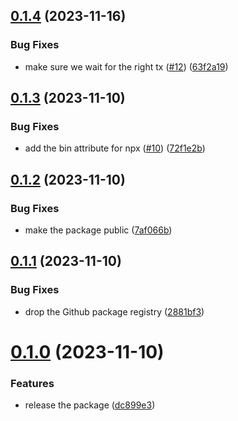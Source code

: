 ## [0.1.4](https://github.com/OutlierVentures/arweave-bundler/compare/v0.1.3...v0.1.4) (2023-11-16)


### Bug Fixes

* make sure we wait for the right tx ([#12](https://github.com/OutlierVentures/arweave-bundler/issues/12)) ([63f2a19](https://github.com/OutlierVentures/arweave-bundler/commit/63f2a19e9419f4b721bcda2dae6cca2ace2c5a03))

## [0.1.3](https://github.com/OutlierVentures/arweave-bundler/compare/v0.1.2...v0.1.3) (2023-11-10)


### Bug Fixes

* add the bin attribute for npx ([#10](https://github.com/OutlierVentures/arweave-bundler/issues/10)) ([72f1e2b](https://github.com/OutlierVentures/arweave-bundler/commit/72f1e2b6d8251f048ac842a3592bd81fc04da3c3))

## [0.1.2](https://github.com/OutlierVentures/arweave-bundler/compare/v0.1.1...v0.1.2) (2023-11-10)


### Bug Fixes

* make the package public ([7af066b](https://github.com/OutlierVentures/arweave-bundler/commit/7af066bb46c38d2b686a05230907a5ff200ce33f))

## [0.1.1](https://github.com/OutlierVentures/arweave-bundler/compare/v0.1.0...v0.1.1) (2023-11-10)


### Bug Fixes

* drop the Github package registry ([2881bf3](https://github.com/OutlierVentures/arweave-bundler/commit/2881bf30fb85966c904446951ebcd606ee64930a))

# [0.1.0](https://github.com/OutlierVentures/arweave-bundler/compare/v0.0.0...v0.1.0) (2023-11-10)


### Features

* release the package ([dc899e3](https://github.com/OutlierVentures/arweave-bundler/commit/dc899e364ce0dbe78b3b5c45e17165f5783206f6))
